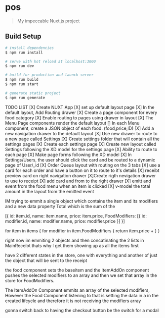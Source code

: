 # pos

> My impeccable Nuxt.js project

## Build Setup

```bash
# install dependencies
$ npm run install

# serve with hot reload at localhost:3000
$ npm run dev

# build for production and launch server
$ npm run build
$ npm run start

# generate static project
$ npm run generate
```

TODO LIST
[X] Create NUXT App
[X] set up default layout page
[X] In the default layout, Add Routing drawer
[X] Create a page component for every food category
[X] Enable routing to pages using drawer in layout
[X] The Menu Page components render the default layout
[] In each Menu component, create a JSON object of each food. (food,price,ID)
[X] Add a new navigation drawer to the default layout
[X] Use new drawer to route to a new page called Settings
[X] Create settings folder that will contain all the settings pages
[X] Create each settings page
[X] Create new layout called Settings following the XD model for the settings page
[X] Ability to route to each page
[X] Make page forms following the XD model
[X] In Settings/Users, the user should click the card and be routed to a dynamic page of User/\_id
[X] Order Queue layout with routing on the 3 tabs
[X] use a card for each order and have a button on it to route to it's details
[X] receibt preview card on right navigation drawer
[X]Create rigth nevigation drawer to use to receipt
[X] add card and from to the right drawer
[X] emitt and event from the food menu when an item is clicked
[X] v-model the total amount in the layout from the emitted event

IM trying to emmit a single object which contains the item and its modifiers and a new data property Total which is the sum
of the

[{
id: item.id,
name: item.name,
price: item.price,
FoodModifiers: [{
id: modifier.id,
name: modifier.name,
price: modifier.price
}]
}]

for item in items {
for modifier in item.FoodModifiers {
return item.price +
}
}

right now im emmiting 2 objects and then concatinating the 2 lists in MainReceibt
thats why I get them showing up as all the items first

have 2 different states in the store, one with everything and another of just the object that will be sent to the receipt

the food component sets the baseitem and the ItemAddOn component pushes the selected modifiers to an array and then we set that array in the store for FoodModifiers.

The ItemAddOn Component emmits an array of the selected modifiers, However the Food Component listening to that is setting the data
in a in the created lifcycle and therefore it is not receiving the modifiers array

gonna switch back to having the checkout button be the switch for a modal
